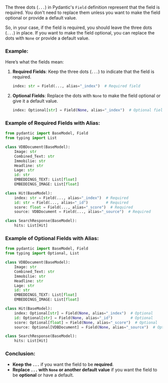 The three dots (`...`) in Pydantic's `Field` definition represent that the field is required. You don't need to replace them unless you want to make the field optional or provide a default value.

So, in your case, if the field is required, you should leave the three dots (`...`) in place. If you want to make the field optional, you can replace the dots with `None` or provide a default value.

### Example:

Here’s what the fields mean:

1. **Required Fields**: Keep the three dots (`...`) to indicate that the field is required.
   ```python
   index: str = Field(..., alias="_index")  # Required field
   ```

2. **Optional Fields**: Replace the dots with `None` to make the field optional or give it a default value.
   ```python
   index: Optional[str] = Field(None, alias="_index")  # Optional field
   ```

### Example of Required Fields with Alias:
```python
from pydantic import BaseModel, Field
from typing import List

class VDBDocument(BaseModel):
    Image: str
    Combined_Text: str
    Immobilie: str
    Headline: str
    Lage: str
    id: str
    EMBEDDINGS_TEXT: List[float]
    EMBEDDINGS_IMAGE: List[float]

class Hit(BaseModel):
    index: str = Field(..., alias="_index")  # Required
    id: str = Field(..., alias="_id")        # Required
    score: float = Field(..., alias="_score")  # Required
    source: VDBDocument = Field(..., alias="_source")  # Required

class SearchResponse(BaseModel):
    hits: List[Hit]
```

### Example of Optional Fields with Alias:
```python
from pydantic import BaseModel, Field
from typing import Optional, List

class VDBDocument(BaseModel):
    Image: str
    Combined_Text: str
    Immobilie: str
    Headline: str
    Lage: str
    id: str
    EMBEDDINGS_TEXT: List[float]
    EMBEDDINGS_IMAGE: List[float]

class Hit(BaseModel):
    index: Optional[str] = Field(None, alias="_index")  # Optional
    id: Optional[str] = Field(None, alias="_id")        # Optional
    score: Optional[float] = Field(None, alias="_score")  # Optional
    source: Optional[VDBDocument] = Field(None, alias="_source")  # Optional

class SearchResponse(BaseModel):
    hits: List[Hit]
```

### Conclusion:

- **Keep the `...`** if you want the field to be **required**.
- **Replace `...` with `None` or another default value** if you want the field to be **optional** or have a default.

